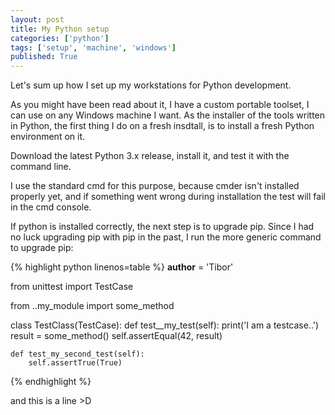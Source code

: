 ```yaml
---
layout: post
title: My Python setup
categories: ['python']
tags: ['setup', 'machine', 'windows']
published: True
---
```


Let's sum up how I set up my workstations for Python development.

As you might have been read about it, I have a custom portable toolset, I can use on any Windows machine I want. As the installer of the tools written in Python, the first thing I do on a fresh insdtall, is to install a fresh Python environment on it.

Download the latest Python 3.x release, install it, and test it with the command line.

I use the standard cmd for this purpose, because cmder isn't installed properly yet, and if something went wrong during installation the test will fail in the cmd console.

If python is installed correctly, the next step is to upgrade pip.
Since I had no luck upgrading pip with pip in the past, I run the more generic command to upgrade pip:


{% highlight python linenos=table %}
__author__ = 'Tibor'

from unittest import TestCase

from ..my_module import some_method

class TestClass(TestCase):
    def test__my_test(self):
        print('I am a testcase..')
        result = some_method()
        self.assertEqual(42, result)

    def test_my_second_test(self):
        self.assertTrue(True)
{% endhighlight %}

and this is a line >D

